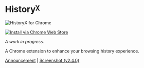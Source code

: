 # History<sup>&chi;</sup>

![HistoryX for Chrome](https://www.fyianlai.com/img/historyx.png)

[![Install via Chrome Web Store](https://developer.chrome.com/webstore/images/ChromeWebStore_Badge_v2_206x58.png)][install]

_A work in progress._

A Chrome extension to enhance your browsing history experience.

[Announcement][announcement] | [Screenshot (v2.4.0)](screenshot)


[install]: https://goo.gl/d8D1JP
[announcement]: https://www.fyianlai.com/2015/09/introducing-historyx-for-chrome/
[screenshot]: http://i.imgur.com/cbZpdSo.png